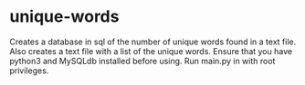 # unique-words
Creates a database in sql of the number of unique words found in a text file. Also creates a text file with a list of the unique words.
Ensure that you have python3 and MySQLdb installed before using.
Run main.py in with root privileges.
